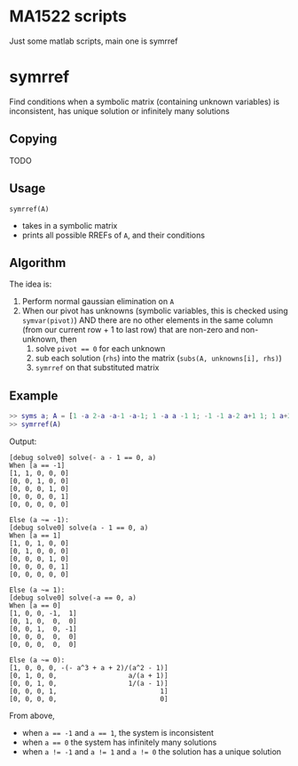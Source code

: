# MA1522 scripts
Just some matlab scripts, main one is symrref

# symrref
Find conditions when a symbolic matrix (containing unknown variables) is inconsistent, has unique solution or infinitely many solutions

## Copying
TODO

## Usage
```
symrref(A)
```

- takes in a symbolic matrix
- prints all possible RREFs of `A`, and their conditions

## Algorithm
The idea is:
1. Perform normal gaussian elimination on `A`
2. When our pivot has unknowns (symbolic variables, this is checked using `symvar(pivot)`) AND there are no other elements in the same column (from our current row + 1 to last row) that are non-zero and non-unknown, then
   1. solve `pivot == 0` for each unknown
   2. sub each solution (`rhs`) into the matrix (`subs(A, unknowns[i], rhs)`)
   3. `symrref` on that substituted matrix

## Example
```matlab
>> syms a; A = [1 -a 2-a -a-1 -a-1; 1 -a a -1 1; -1 -1 a-2 a+1 1; 1 a+2 1 a-1 3*a; 0 a+1 a-1 a 2*a+1]
>> symrref(A)
```
Output:
```
[debug solve0] solve(- a - 1 == 0, a)
When [a == -1]
[1, 1, 0, 0, 0]
[0, 0, 1, 0, 0]
[0, 0, 0, 1, 0]
[0, 0, 0, 0, 1]
[0, 0, 0, 0, 0]
 
Else (a ~= -1):
[debug solve0] solve(a - 1 == 0, a)
When [a == 1]
[1, 0, 1, 0, 0]
[0, 1, 0, 0, 0]
[0, 0, 0, 1, 0]
[0, 0, 0, 0, 1]
[0, 0, 0, 0, 0]
 
Else (a ~= 1):
[debug solve0] solve(-a == 0, a)
When [a == 0]
[1, 0, 0, -1,  1]
[0, 1, 0,  0,  0]
[0, 0, 1,  0, -1]
[0, 0, 0,  0,  0]
[0, 0, 0,  0,  0]
 
Else (a ~= 0):
[1, 0, 0, 0, -(- a^3 + a + 2)/(a^2 - 1)]
[0, 1, 0, 0,                  a/(a + 1)]
[0, 0, 1, 0,                  1/(a - 1)]
[0, 0, 0, 1,                          1]
[0, 0, 0, 0,                          0]
```
From above,
- when `a == -1` and `a == 1`, the system is inconsistent
- when `a == 0` the system has infinitely many solutions
- when `a != -1` and `a != 1` and `a != 0` the solution has a unique solution
